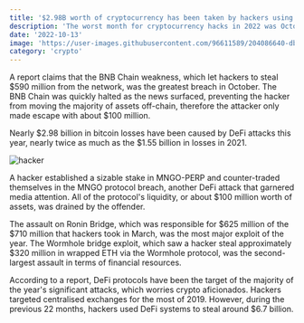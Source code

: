 ```yaml
---
title: '$2.98B worth of cryptocurrency has been taken by hackers using flaws'
description: 'The worst month for cryptocurrency hacks in 2022 was October when around $700 million was taken through 40 hacks on 50 protocols'
date: '2022-10-13'
image: 'https://user-images.githubusercontent.com/96611589/204086640-dbc4c70f-6675-4196-8471-4281fe346f95.jpg'
category: 'crypto'
---
```


A report claims that the BNB Chain weakness, which let hackers to steal $590 million from the network, was the greatest breach in October. The BNB Chain was quickly halted as the news surfaced, preventing the hacker from moving the majority of assets off-chain, therefore the attacker only made escape with about $100 million.

Nearly $2.98 billion in bitcoin losses have been caused by DeFi attacks this year, nearly twice as much as the $1.55 billion in losses in 2021.

![hacker](https://user-images.githubusercontent.com/96611589/204090980-00c092e8-db3a-4fe5-bf5b-865000d3f5b5.jpg)

A hacker established a sizable stake in MNGO-PERP and counter-traded themselves in the MNGO protocol breach, another DeFi attack that garnered media attention. All of the protocol's liquidity, or about $100 million worth of assets, was drained by the offender.

The assault on Ronin Bridge, which was responsible for $625 million of the $710 million that hackers took in March, was the most major exploit of the year. The Wormhole bridge exploit, which saw a hacker steal approximately $320 million in wrapped ETH via the Wormhole protocol, was the second-largest assault in terms of financial resources.

According to a report, DeFi protocols have been the target of the majority of the year's significant attacks, which worries crypto aficionados. Hackers targeted centralised exchanges for the most of 2019. However, during the previous 22 months, hackers used DeFi systems to steal around $6.7 billion.
